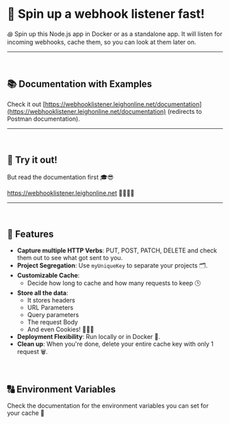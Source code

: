 # 🚀 Spin up a webhook listener fast!

꩜ Spin up this Node.js app in Docker or as a standalone app. It will listen for incoming webhooks, cache them, so you can look at them later on.

---
<br />


## 📚 Documentation with Examples
Check it out [https://webhooklistener.leighonline.net/documentation](https://webhooklistener.leighonline.net/documentation) (redirects to Postman documentation).

---
<br />


## 🤩 Try it out!
But read the documentation first 🎓😎

https://webhooklistener.leighonline.net 🎉🥳🎊🎁

---
<br />


## 🌟 **Features**
- **Capture multiple HTTP Verbs**: PUT, POST, PATCH, DELETE and check them out to see what got sent to you.
- **Project Segregation**: Use `myUniqueKey` to separate your projects 🗂️.
- **Customizable Cache**: 
   - Decide how long to cache and how many requests to keep 🕒
- **Store all the data**:
   - It stores headers
   - URL Parameters
   - Query parameters
   - The request Body
   - And even Cookies! 🍪🍪🍪
- **Deployment Flexibility**: Run locally or in Docker 🐳.
- **Clean up**: When you're done, delete your entire cache key with only 1 request 🗑️.

<br />


## 🔠 Environment Variables
Check the documentation for the environment variables you can set for your cache 💾
